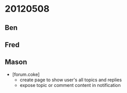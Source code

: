 # 20120508

## Ben



## Fred



## Mason
- [forum.coke]
    - create page to show user's all topics and replies
    - expose topic or comment content in notification